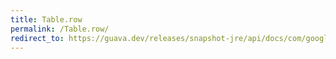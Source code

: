 ```yaml
---
title: Table.row
permalink: /Table.row/
redirect_to: https://guava.dev/releases/snapshot-jre/api/docs/com/google/common/collect/Table.html#row-R-
---
```

